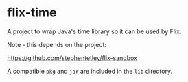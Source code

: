 # flix-time

A project to wrap Java's time library so it can be used by Flix.

Note - this depends on the project:

https://github.com/stephentetley/flix-sandbox

A compatible `pkg` and `jar` are included in the `lib` directory.
